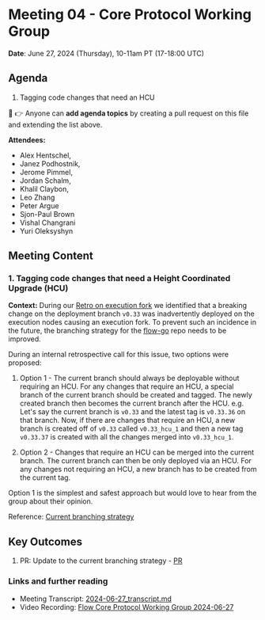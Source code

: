 # Meeting 04 - Core Protocol Working Group

**Date**: June 27, 2024 (Thursday), 10-11am PT (17-18:00 UTC)

## Agenda
1. Tagging code changes that need an HCU


:pencil: :point_right: Anyone can **add agenda topics** by creating a pull request on this file and extending the list above.


**Attendees:**

- Alex Hentschel,
- Janez Podhostnik,
- Jerome Pimmel,
- Jordan Schalm,
- Khalil Claybon,
- Leo Zhang
- Peter Argue
- Sjon-Paul Brown
- Vishal Changrani
- Yuri Oleksyshyn

## Meeting Content

### 1. Tagging code changes that need a Height Coordinated Upgrade (HCU)

**Context:** During our [Retro on execution fork](https://www.notion.so/flowfoundation/Retro-on-execution-fork-01504b970441477ebfc0174d14dcb269?pvs=4)
we identified that a breaking change on the deployment branch `v0.33` was inadvertently deployed on the execution nodes causing an execution fork. 
To prevent such an incidence in the future, the branching strategy for the [flow-go](https://github.com/onflow/flow-go) repo needs to be improved.

During an internal retrospective call for this issue, two options were proposed:

1. Option 1 - The current branch should always be deployable without requiring an HCU. For any changes that require an HCU, a special branch of the current branch should be created and tagged. The newly created branch then becomes the current branch after the HCU.
e.g. Let's say the current branch is `v0.33` and the latest tag is `v0.33.36` on that branch. Now, if there are changes that require an HCU, a new branch is created off of `v0.33` called `v0.33_hcu_1` and then a new tag `v0.33.37` is created with all the changes merged into `v0.33_hcu_1`.
  
2. Option 2 - Changes that require an HCU can be merged into the current branch. The current branch can then be only deployed via an HCU. For any changes not requiring an HCU, a new branch has to be created from the current tag.

Option 1 is the simplest and safest approach but would love to hear from the group about their opinion.

Reference: [Current branching strategy](https://github.com/onflow/flow-go/blob/master/DEVELOPMENT.md)

## Key Outcomes

1. PR: Update to the current branching strategy - [PR](https://github.com/onflow/flow-go/pull/6162)

### Links and further reading
- Meeting Transcript: [2024-06-27_transcript.md](https://drive.google.com/file/d/1CdViLRE5MOAU_FStWD7gRkFFkOWr1bW6/view?usp=sharing)
- Video Recording: [Flow Core Protocol Working Group 2024-06-27](https://drive.google.com/file/d/1AJGStylwWh2ZxQkdsFtUskmeiZueiud8/view?usp=sharing) 
